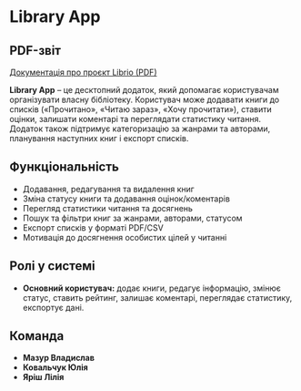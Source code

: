 # Library App
## PDF-звіт

[Документація про проєкт Librio (PDF)](Librio.pdf)

**Library App** – це десктопний додаток, який допомагає користувачам організувати власну бібліотеку. 
Користувач може додавати книги до списків («Прочитано», «Читаю зараз», «Хочу прочитати»), ставити оцінки, залишати коментарі та переглядати статистику читання. 
Додаток також підтримує категоризацію за жанрами та авторами, планування наступних книг і експорт списків.


## Функціональність

- Додавання, редагування та видалення книг
- Зміна статусу книги та додавання оцінок/коментарів
- Перегляд статистики читання та досягнень
- Пошук та фільтри книг за жанрами, авторами, статусом
- Експорт списків у форматі PDF/CSV
- Мотивація до досягнення особистих цілей у читанні


## Ролі у системі

- **Основний користувач:** додає книги, редагує інформацію, змінює статус, ставить рейтинг, залишає коментарі, переглядає статистику, експортує дані.


## Команда

- **Мазур Владислав** 
- **Ковальчук Юлія** 
- **Яріш Лілія**  



